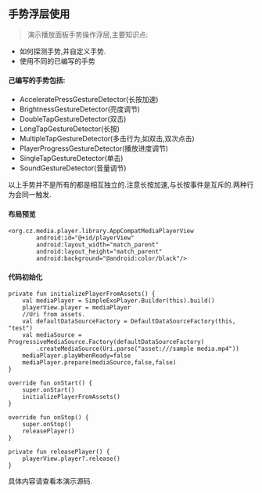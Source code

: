 ## 手势浮层使用

> 演示播放面板手势操作浮层,主要知识点:

* 如何探测手势,并自定义手势.
* 使用不同的已编写的手势

#### 己编写的手势包括:

* AcceleratePressGestureDetector(长按加速)
* BrightnessGestureDetector(亮度调节)
* DoubleTapGestureDetector(双击)
* LongTapGestureDetector(长按)
* MultipleTapGestureDetector(多击行为,如双击,双次点击)
* PlayerProgressGestureDetector(播放进度调节)
* SingleTapGestureDetector(单击)
* SoundGestureDetector(音量调节)
    
以上手势并不是所有的都是相互独立的.注意长按加速,与长按事件是互斥的.两种行为会同一触发.

#### 布局预览

```
<org.cz.media.player.library.AppCompatMediaPlayerView
        android:id="@+id/playerView"
        android:layout_width="match_parent"
        android:layout_height="match_parent"
        android:background="@android:color/black"/>
```

#### 代码初始化

```
private fun initializePlayerFromAssets() {
    val mediaPlayer = SimpleExoPlayer.Builder(this).build()
    playerView.player = mediaPlayer
    //Uri from assets.
    val defaultDataSourceFactory = DefaultDataSourceFactory(this, "test")
    val mediaSource = ProgressiveMediaSource.Factory(defaultDataSourceFactory)
        .createMediaSource(Uri.parse("asset:///sample media.mp4"))
    mediaPlayer.playWhenReady=false
    mediaPlayer.prepare(mediaSource,false,false)
}

override fun onStart() {
    super.onStart()
    initializePlayerFromAssets()
}

override fun onStop() {
    super.onStop()
    releasePlayer()
}

private fun releasePlayer() {
    playerView.player?.release()
}
```

具体内容请查看本演示源码.